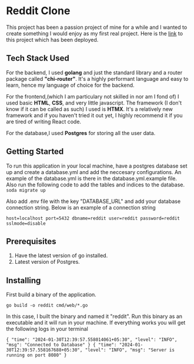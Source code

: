 # Reddit Clone

This project has been a passion project of mine for a while and I wanted to create something I would enjoy as my first real project.
Here is the [link](https://172-235-29-203.ip.linodeusercontent.com/) to this project which has been deployed.

## Tech Stack Used

For the backend, I used **golang** and just the standard library and a router package called **"chi-router"**. It's a highly performant language and easy to learn, hence my language of choice for the backend.
<br>

For the frontend,(which I am particulary not skilled in nor am I fond of) I used basic **HTML**, **CSS**, and very little javascript. The framework (I don't know if it can be called as such) I used is **HTMX**. It's a relatively new framework and if you haven't tried it out yet, I highly recommend it if you are tired of writing React code.

For the database,I used **Postgres** for storing all the user data.

## Getting Started

To run this application in your local machine, have a postgres database set up and create a database.yml and add the neccesary configurations. An example of the database.yml is there in the database.yml.example file.
<br>
Also run the following code to add the tables and indices to the database.
<br>
`soda migrate up`
<br>

Also add .env file with the key "DATABASE_URL" and add your database connection string. Below is an example of a connection string

`host=localhost port=5432 dbname=reddit user=reddit password=reddit sslmode=disable`



## Prerequisites

1. Have the latest version of go installed.
2. Latest version of Postgres.

## Installing

First build a binary of the application.

`go build -o reddit cmd/web/*.go`

In this case, I built the binary and named it "reddit". Run this binary as an executable and it will run in your machine.
If everything works you will get the following logs in your terminal

`{
  "time": "2024-01-30T12:39:57.558014061+05:30",
  "level": "INFO",
  "msg": "Connected to Database"
}
{
  "time": "2024-01-30T12:39:57.558167688+05:30",
  "level": "INFO",
  "msg": "Server is running on port 8080"
}
`
